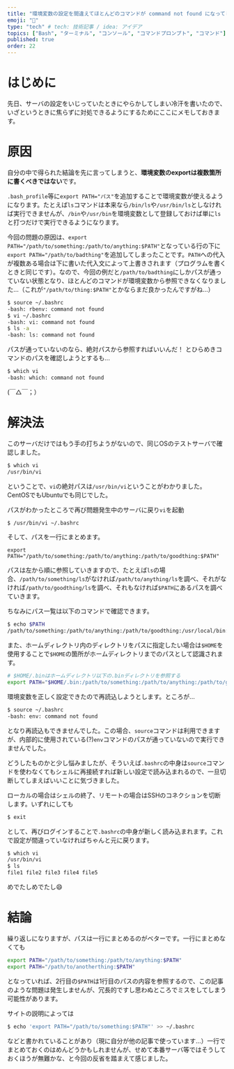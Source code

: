 ```yaml
---
title: "環境変数の設定を間違えてほとんどのコマンドが command not found になってしまったときの対処法"
emoji: "🤖"
type: "tech" # tech: 技術記事 / idea: アイデア
topics: ["Bash", "ターミナル", "コンソール", "コマンドプロンプト", "コマンド"]
published: true
order: 22
---
```


# はじめに
先日、サーバの設定をいじっていたときにやらかしてしまい冷汗を書いたので、いざというときに焦らずに対処できるようにするためにここにメモしておきます。

# 原因
自分の中で得られた結論を先に言ってしまうと、**環境変数のexportは複数箇所に書くべきではない**です。

`.bash_profile`等に`export PATH="パス"`を追加することで環境変数が使えるようになります。たとえば`ls`コマンドは本来なら`/bin/ls`や`/usr/bin/ls`としなければ実行できませんが、`/bin`や`/usr/bin`を環境変数として登録しておけば単に`ls`と打つだけで実行できるようになります。

今回の問題の原因は、`export PATH="/path/to/something:/path/to/anything:$PATH"`となっている行の下に`export PATH="/path/to/badthing"`を追加してしまったことです。`PATH`への代入が複数ある場合は下に書いた代入文によって上書きされます（プログラムを書くときと同じです）。なので、今回の例だと`/path/to/badthing`にしかパスが通っていない状態となり、ほとんどのコマンドが環境変数から参照できなくなりました...（これが`"/path/to/thing:$PATH"`とかならまだ良かったんですがね...）

```bash
$ source ~/.bashrc
-bash: rbenv: command not found
$ vi ~/.bashrc
-bash: vi: command not found
$ ls -a
-bash: ls: command not found
```

パスが通っていないのなら、絶対パスから参照すればいいんだ！ とひらめきコマンドのパスを確認しようとするも...

```bash
$ which vi
-bash: which: command not found
```

(￣△￣；）

# 解決法
このサーバだけではもう手の打ちようがないので、同じOSのテストサーバで確認しました。

```bash
$ which vi
/usr/bin/vi
```

ということで、`vi`の絶対パスは`/usr/bin/vi`ということがわかりました。CentOSでもUbuntuでも同じでした。

パスがわかったところで再び問題発生中のサーバに戻り`vi`を起動

```bash
$ /usr/bin/vi ~/.bashrc
```

そして、パスを一行にまとめます。

```bash:~/.bashrc
export PATH="/path/to/something:/path/to/anything:/path/to/goodthing:$PATH"
```

パスは左から順に参照していきますので、たとえば`ls`の場合、`/path/to/something/ls`がなければ`/path/to/anything/ls`を調べ、それがなければ`/path/to/goodthing/ls`を調べ、それもなければ`$PATH`にあるパスを調べていきます。

ちなみにパス一覧は以下のコマンドで確認できます。

```bash
$ echo $PATH
/path/to/something:/path/to/anything:/path/to/goodthing:/usr/local/bin:/usr/local/sbin:/usr/local/bin:/usr/bin:/bin:/usr/sbin:/sbin
```

また、ホームディレクトリ内のディレクトリをパスに指定したい場合は`$HOME`を使用することで`$HOME`の箇所がホームディレクトリまでのパスとして認識されます。

```bash
# $HOME/.binはホームディレクトリ以下の.binディレクトリを参照する
export PATH="$HOME/.bin:/path/to/something:/path/to/anything:/path/to/goodthing:$PATH"
```

環境変数を正しく設定できたので再読込しようとします。ところが...

```bash
$ source ~/.bashrc
-bash: env: command not found
```

となり再読込もできませんでした。この場合、`source`コマンドは利用できますが、内部的に使用されている(?)`env`コマンドのパスが通っていないので実行できませんでした。

どうしたものかと少し悩みましたが、そういえば`.bashrc`の中身は`source`コマンドを使わなくてもシェルに再接続すれば新しい設定で読み込まれるので、一旦切断してしまえばいいことに気づきました。

ローカルの場合はシェルの終了、リモートの場合はSSHのコネクションを切断します。いずれにしても

```bash
$ exit
```

として、再びログインすることで`.bashrc`の中身が新しく読み込まれます。これで設定が間違っていなければちゃんと元に戻ります。

```bash
$ which vi
/usr/bin/vi
$ ls
file1 file2 file3 file4 file5
```

めでたしめでたし:smile:

# 結論
繰り返しになりますが、パスは一行にまとめるのがベターです。一行にまとめなくても

```bash
export PATH="/path/to/something:/path/to/anything:$PATH"
export PATH="/path/to/anotherthing:$PATH"
```

となっていれば、2行目の`$PATH`は1行目のパスの内容を参照するので、この記事のような問題は発生しませんが、冗長的ですし思わぬところでミスをしてしまう可能性があります。

サイトの説明によっては

```bash
$ echo 'export PATH="/path/to/something:$PATH"' >> ~/.bashrc
```

などと書かれていることがあり（現に自分が他の記事で使っています...）一行でまとめておくのはめんどうかもしれませんが、せめて本番サーバ等ではそうしておくほうが無難かな、と今回の反省を踏まえて感じました。

